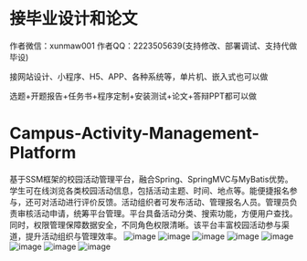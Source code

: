 # 接毕业设计和论文
作者微信：xunmaw001  作者QQ：2223505639(支持修改、部署调试、支持代做毕设)

接网站设计、小程序、H5、APP、各种系统等，单片机、嵌入式也可以做

选题+开题报告+任务书+程序定制+安装测试+论文+答辩PPT都可以做
# Campus-Activity-Management-Platform
基于SSM框架的校园活动管理平台，融合Spring、SpringMVC与MyBatis优势。学生可在线浏览各类校园活动信息，包括活动主题、时间、地点等。能便捷报名参与，还可对活动进行评价反馈。活动组织者可发布活动、管理报名人员。管理员负责审核活动申请，统筹平台管理。平台具备活动分类、搜索功能，方便用户查找。同时，权限管理保障数据安全，不同角色权限清晰。该平台丰富校园活动参与渠道，提升活动组织与管理效率。
![image](https://github.com/user-attachments/assets/00ce7a02-a789-43a2-812b-872b5114907e)
![image](https://github.com/user-attachments/assets/07f564eb-2a06-40f8-a560-2ea6d81ef549)
![image](https://github.com/user-attachments/assets/3252f681-da92-46e3-9361-7807cd383e22)
![image](https://github.com/user-attachments/assets/810fa51d-5f88-4b5c-a48b-a8aa913450d8)
![image](https://github.com/user-attachments/assets/bbe4d5f2-a9ff-4370-a646-feddfd882f69)
![image](https://github.com/user-attachments/assets/b0c32a32-9a37-4278-bb22-0b120f55c427)
![image](https://github.com/user-attachments/assets/0b11ce36-b645-4272-bbd4-7f244e45e321)
![image](https://github.com/user-attachments/assets/de752140-1438-4135-b6af-9c8be6165dcc)
